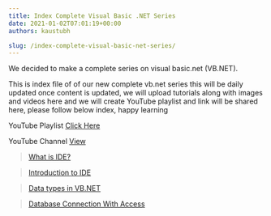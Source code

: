 ```yaml
---
title: Index Complete Visual Basic .NET Series
date: 2021-01-02T07:01:19+00:00
authors: kaustubh

slug: /index-complete-visual-basic-net-series/
---
```

We decided to make a complete series on visual basic.net (VB.NET).

This is index file of of our new complete vb.net series this will be  daily updated once content is updated, we will upload tutorials along with images and videos here and we will create YouTube playlist and link will be shared here, please follow below index, happy learning

YouTube Playlist [Click Here](https://www.youtube.com/playlist?list=PLOO3sLziWSxa0MO2x1r-7BQyfQX7vtomf)

YouTube Channel [View](https://youtube.com/channel/UCvKwlY1FcpDkmz4XbC9ikZQ?sub_confirmation=1)

> [What is IDE?](https://blog.kaustubh.codes/visual-studio-ide/)

> [Introduction to IDE](https://blog.kaustubh.codes/introduction-to-ide/)

> [Data types in VB.NET](https://blog.kaustubh.codes/data-types-in-vb-net/)

> [Database Connection With Access](https://blog.kaustubh.codes/how-to-connect-microsoft-access-database-to-vb-net-in-visual-studio/)